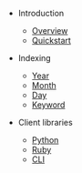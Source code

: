 - Introduction

  - [Overview](README.md)
  - [Quickstart](quickstart.md)

- Indexing

  - [Year](indexing/year.md)
  - [Month](indexing/month.md)
  - [Day](indexing/day.md)
  - [Keyword](indexing/keyword.md)

- Client libraries
  - [Python](client-libraries/python.md)
  - [Ruby](client-libraries/ruby.md)
  - [CLI](client-libraries/cli.md)